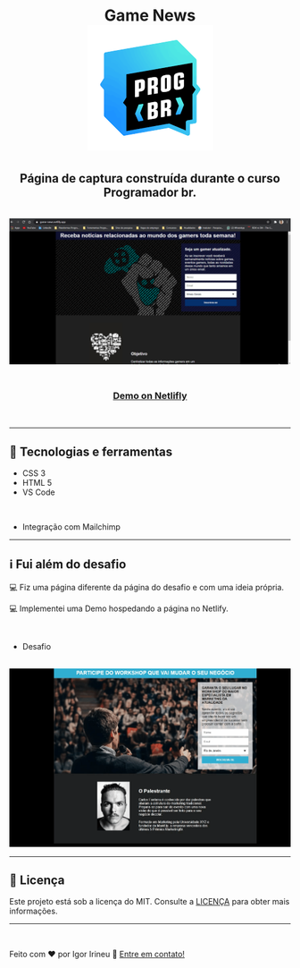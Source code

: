 <h1 align="center">
<strong> Game News </strong>

<br>
<a href="https://programadorbr.com/">
<img alt="Logo do curso Progbr" src="./github/Logoprogbr.png">
</a></h1>

<h2 align="center"> Página de captura construída durante o curso Programador br.</h2>

<br>

<img alt="Gif da página" src="./github/Demo.gif">
<h3 align="center">
<br>
    <a href="https://game-news.netlify.app/" target="_blank"> <strong> Demo on Netlifly </strong> </a></h3>
<br>

<hr>

## :rocket: Tecnologias e ferramentas

- CSS 3
- HTML 5
- VS Code

<br>

- Integração com Mailchimp

<hr>

## :information_source: Fui além do desafio

💻 Fiz uma página diferente da página do desafio e com uma ideia própria.

💻 Implementei uma Demo hospedando a página no Netlify.

<br>

- Desafio 

<br> 

<img alt="imagem do desafio" src="./github/Imagedesafio.gif">

<hr>

## :memo: Licença

Este projeto está sob a licença do MIT. Consulte a [LICENÇA](https://github.com/igoririneu/pagina_de_captura_Game-News/blob/main/LICENSE) para obter mais informações.

<hr>

<br>

Feito com ♥ por Igor Irineu :wave: [Entre em contato!](https://www.linkedin.com/in/igoririneu/)



